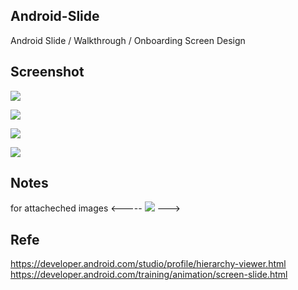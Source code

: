  Android-Slide
 -----
 
Android Slide / Walkthrough / Onboarding Screen Design



Screenshot
-----------

![](Screen%20Short/screenshot_0303154833.png)

![](Screen%20Short/screenshot_0303154901.png)

![](Screen%20Short/screenshot_0303154929.png)

![](Screen%20Short/screenshot_0303154955.png)


Notes
----

for attacheched images
<-----  ![](images/you-picture.png)   --->

Refe
-----

https://developer.android.com/studio/profile/hierarchy-viewer.html
https://developer.android.com/training/animation/screen-slide.html
